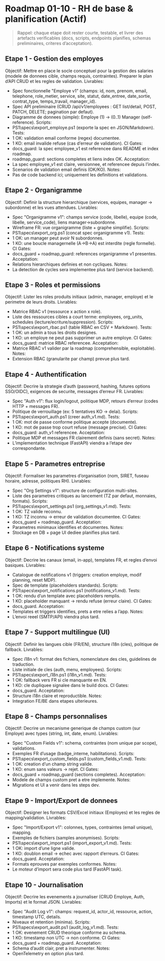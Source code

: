 # Roadmap 01-10 - RH de base & planification (Actif)

> Rappel: chaque etape doit rester courte, testable, et livrer des artefacts verificables (docs, scripts, endpoints planifies, schemas preliminaires, criteres d’acceptation).

## Etape 1 - Gestion des employes
Objectif:
  Mettre en place le socle conceptuel pour la gestion des salaries (modele de donnees cible, champs requis, contraintes). Preparer le plan d’API CRUD et les regles de validation.
Livrables:
  - Spec fonctionnelle "Employe v1" (champs: id, nom, prenom, email, telephone, role_metier, service, site, statut, date_entree, date_sortie, contrat_type, temps_travail, manager_id).
  - Spec API preliminaire (CRUD /api/v1/employees : GET list/detail, POST, PATCH, DELETE; pagination par defaut).
  - Diagramme de donnees (simple): Employe (1) -> (0..1) Manager (self-reference).
Scripts:
  - PS1\specs\export_employe.ps1 (exporte la spec en JSON/Markdown).
Tests:
  - 1 OK: validation email conforme (regex) documentee.
  - 1 KO: email invalide refuse (cas d’erreur de validation).
CI Gates:
  - docs_guard: la spec employee_v1 est referencee dans README et index roadmap.
  - roadmap_guard: sections completes et liens index OK.
Acceptation:
  - La spec employee_v1 est claire, versionnee, et referencee depuis l’index.
  - Scenarios de validation email definis (OK/KO).
Notes:
  - Pas de code backend ici; uniquement les definitions et validations.

## Etape 2 - Organigramme
Objectif:
  Definir la structure hierarchique (services, equipes, manager -> subordonne) et les vues attendues.
Livrables:
  - Spec "Organigramme v1": champs service (code, libelle), equipe (code, libelle, service_code), liens manager->subordonne.
  - Wireframe FR: vue organigramme (liste + graphe simplifie).
Scripts:
  - PS1\specs\export_org.ps1 (concat spec organigramme v1).
Tests:
  - 1 OK: un manager peut avoir N subordonnes.
  - 1 KO: une boucle managernelle (A->B->A) est interdite (regle formelle).
CI Gates:
  - docs_guard + roadmap_guard: references organigramme v1 presentes.
Acceptation:
  - Relations hierarchiques definies et non cycliques.
Notes:
  - La detection de cycles sera implementee plus tard (service backend).

## Etape 3 - Roles et permissions
Objectif:
  Lister les roles produits initiaux (admin, manager, employe) et le perimetre de leurs droits.
Livrables:
  - Matrice RBAC v1 (ressource x action x role).
  - Liste des ressources cibles a court terme: employees, org_units, schedules (lecture/ecriture/suppression).
Scripts:
  - PS1\specs\export_rbac.ps1 (table RBAC en CSV + Markdown).
Tests:
  - 1 OK: un admin a tous les droits designes.
  - 1 KO: un employe ne peut pas supprimer un autre employe.
CI Gates:
  - docs_guard: matrice RBAC referencee.
Acceptation:
  - Matrice RBAC v1 valider par la roadmap (comprehensible, exploitable).
Notes:
  - Extension RBAC (granularite par champ) prevue plus tard.

## Etape 4 - Authentification
Objectif:
  Decrire la strategie d’auth (password, hashing, futures options SSO/OIDC), exigences de securite, messages d’erreur FR.
Livrables:
  - Spec "Auth v1": flux login/logout, politique MDP, retours d’erreur (codes HTTP + messages FR).
  - Politique de verrouillage (ex: 5 tentatives KO -> delai).
Scripts:
  - PS1\specs\export_auth.ps1 (creer auth_v1.md).
Tests:
  - 1 OK: mot de passe conforme politique accepte (documente).
  - 1 KO: mot de passe trop court refuse (message precise).
CI Gates:
  - docs_guard: auth_v1 referencee.
Acceptation:
  - Politique MDP et messages FR clairement definis (sans secret).
Notes:
  - L’implementation technique (FastAPI) viendra a l’etape dev correspondante.

## Etape 5 - Parametres entreprise
Objectif:
  Formaliser les parametres d’organisation (nom, SIRET, fuseau horaire, adresse, politiques RH).
Livrables:
  - Spec "Org Settings v1": structure de configuration multi-sites.
  - Liste des parametres critiques au lancement (TZ par defaut, monnaies, formats).
Scripts:
  - PS1\specs\export_settings.ps1 (org_settings_v1.md).
Tests:
  - 1 OK: TZ valide reconnu.
  - 1 KO: TZ inconnu -> erreur de validation documentee.
CI Gates:
  - docs_guard + roadmap_guard.
Acceptation:
  - Parametres minimaux identifies et documentes.
Notes:
  - Stockage en DB + page UI dediee planifies plus tard.

## Etape 6 - Notifications systeme
Objectif:
  Decrire les canaux (email, in-app), templates FR, et regles d’envoi basiques.
Livrables:
  - Catalogue de notifications v1 (triggers: creation employe, modif planning, reset MDP).
  - Spec de template (placeholders standards).
Scripts:
  - PS1\specs\export_notifications.ps1 (notifications_v1.md).
Tests:
  - 1 OK: rendu d’un template avec placeholders remplis.
  - 1 KO: placeholder manquant -> rendu refuse (erreur claire).
CI Gates:
  - docs_guard.
Acceptation:
  - Templates et triggers identifies, prets a etre relies a l’app.
Notes:
  - L’envoi reeel (SMTP/API) viendra plus tard.

## Etape 7 - Support multilingue (UI)
Objectif:
  Definir les langues cible (FR/EN), structure i18n (cles), politique de fallback.
Livrables:
  - Spec i18n v1: format des fichiers, nomenclature des cles, guidelines de traduction.
  - Liste initiale de cles (auth, menu, employees).
Scripts:
  - PS1\specs\export_i18n.ps1 (i18n_v1.md).
Tests:
  - 1 OK: fallback vers FR si cle manquante en EN.
  - 1 KO: cle dupliquee signalee dans le build docs.
CI Gates:
  - docs_guard.
Acceptation:
  - Structure i18n claire et reproductible.
Notes:
  - Integration FE/BE dans etapes ulterieures.

## Etape 8 - Champs personnalises
Objectif:
  Decrire un mecanisme generique de champs custom (sur Employe) avec types (string, int, date, enum).
Livrables:
  - Spec "Custom Fields v1": schema, contraintes (nom unique par scope), validations.
  - Exemples FR d’usage (badge_interne, habilitations).
Scripts:
  - PS1\specs\export_custom_fields.ps1 (custom_fields_v1.md).
Tests:
  - 1 OK: creation d’un champ string valide.
  - 1 KO: enum sans valeurs -> rejet.
CI Gates:
  - docs_guard + roadmap_guard (sections completes).
Acceptation:
  - Modele de champs custom pret a etre implemente.
Notes:
  - Migrations et UI a venir dans les steps dev.

## Etape 9 - Import/Export de donnees
Objectif:
  Designer les formats CSV/Excel initiaux (Employes) et les regles de mapping/validation.
Livrables:
  - Spec "Import/Export v1": colonnes, types, contraintes (email unique), mapping.
  - Exemples de fichiers (samples anonymises).
Scripts:
  - PS1\specs\export_import.ps1 (import_export_v1.md).
Tests:
  - 1 OK: import d’une ligne valide.
  - 1 KO: doublon email -> echec avec rapport d’erreurs.
CI Gates:
  - docs_guard.
Acceptation:
  - Formats eprouves par exemples conformes.
Notes:
  - Le moteur d’import sera code plus tard (FastAPI task).

## Etape 10 - Journalisation
Objectif:
  Decrire les evenements a journaliser (CRUD Employe, Auth, Imports) et le format JSON.
Livrables:
  - Spec "Audit Log v1": champs: request_id, actor_id, ressource, action, timestamp UTC, details.
  - Niveaux et retention (minima).
Scripts:
  - PS1\specs\export_audit.ps1 (audit_log_v1.md).
Tests:
  - 1 OK: evenement CRUD theorique conforme au schema.
  - 1 KO: timestamp non UTC -> non conforme.
CI Gates:
  - docs_guard + roadmap_guard.
Acceptation:
  - Schema d’audit clair, pret a instrumenter.
Notes:
  - OpenTelemetry en option plus tard.

